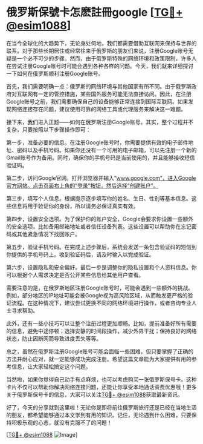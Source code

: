 # 俄罗斯保號卡怎麽註冊google [[TG💪+ @esim1088](https://t.me/s/esim1088)]

在当今全球化的大趋势下，无论身处何地，我们都需要借助互联网来保持与世界的联系。对于那些长期居住或经常往来于俄罗斯的朋友们来说，注册Google账号无疑是一个必不可少的步骤。然而，由于俄罗斯特殊的网络环境和政策限制，许多人在尝试注册Google账号时可能会遇到各种各样的问题。今天，我们就来详细探讨一下如何在俄罗斯顺利注册Google账号。

首先，我们需要明确一点：俄罗斯的网络环境与其他国家有所不同。由于俄罗斯政府对互联网有一定的管控措施，某些国外服务可能无法直接访问。因此，在注册Google账号之前，我们需要确保自己的设备能够正常连接到国际互联网。如果发现网络连接存在问题，建议使用可靠的网络工具或代理服务来解决这一难题。

接下来，我们进入正题——如何在俄罗斯注册Google账号。其实，整个过程并不复杂，只要按照以下步骤操作即可：

第一步，准备必要的信息。在注册Google账号时，你需要提供有效的电子邮件地址、密码以及手机号码。如果你还没有一个可用的电子邮箱，可以先注册一个新的Gmail账号作为备用。同时，确保你的手机号码是当前使用的，并且能够接收短信验证码。

第二步，访问Google官网。打开浏览器并输入“www.google.com”，进入Google官方网站。点击页面右上角的“登录”按钮，然后选择“创建账户”。

第三步，填写个人信息。根据提示逐步填写你的姓名、生日、性别等基本信息。这些信息将用于验证你的身份，所以请务必保证真实有效。

第四步，设置安全选项。为了保护你的账户安全，Google会要求你设置一些额外的安全选项，比如备用邮箱地址或者信任设备列表。这些设置可以帮助你在忘记密码或其他紧急情况下找回账户。

第五步，验证手机号码。在完成上述步骤后，系统会发送一条包含验证码的短信到你提供的手机号码上。收到验证码后，请及时输入以完成验证。

第六步，设置隐私和安全偏好。最后一步是调整你的隐私设置和个人资料信息。你可以根据个人需求决定是否公开某些信息给其他用户查看。

需要注意的是，在俄罗斯地区注册Google账号时，可能会遇到一些额外的挑战。例如，部分地区的IP地址可能会被Google视为高风险区域，从而触发更严格的验证流程。在这种情况下，建议尝试更换不同的网络环境进行操作，或者咨询专业人士寻求帮助。

此外，还有一些小技巧可以让整个注册过程更加顺畅。比如，提前准备好所有需要的信息，避免中途停顿；选择安静的时间段操作，减少外界干扰；保持良好的网络状态，防止因断网而导致进度丢失等等。

总之，虽然在俄罗斯注册Google账号可能会面临一些困难，但只要掌握了正确的方法并耐心应对，就一定能够成功完成注册。希望这篇文章能为大家提供有用的参考信息，让大家轻松搞定这个问题。

当然啦，如果你觉得自己动手有点麻烦，也可以考虑购买一张俄罗斯保号卡。这种卡片不仅可以帮助你解决网络连接问题，还能让你享受本地通话资费优惠哦！更多关于俄罗斯保号卡的信息，大家可以关注[TG💪+ @esim1088](https://t.me/s/esim1088)获取最新资讯。

好了，今天的分享就到这里啦！无论你是即将前往俄罗斯旅行还是已经在当地生活的朋友，都希望能够通过本文学到有用的知识。记住，无论遇到什么困难，只要保持积极乐观的心态，就没有克服不了的问题！

[[TG💪+ @esim1088](https://t.me/s/esim1088) ![Image](https://i.postimg.cc/4NQfJmqS/Snipaste-2025-05-13-00-14-12.png)]